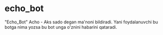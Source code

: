 # echo_bot
"Echo_Bot" Acho - Aks sado degan ma'noni bildiradi. Yani foydalanuvchi bu botga nima yozsa bu bot unga o'znini habarini qataradi.
